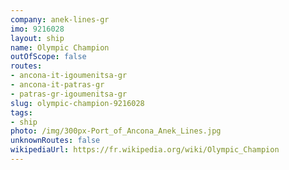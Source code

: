 ```yaml
---
company: anek-lines-gr
imo: 9216028
layout: ship
name: Olympic Champion
outOfScope: false
routes:
- ancona-it-igoumenitsa-gr
- ancona-it-patras-gr
- patras-gr-igoumenitsa-gr
slug: olympic-champion-9216028
tags:
- ship
photo: /img/300px-Port_of_Ancona_Anek_Lines.jpg
unknownRoutes: false
wikipediaUrl: https://fr.wikipedia.org/wiki/Olympic_Champion
---
```

